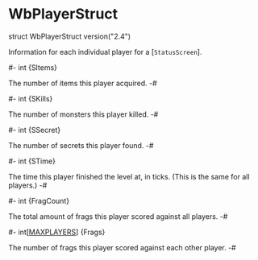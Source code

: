 # WbPlayerStruct

[MAXPLAYERS]: ../Globals.md#memb-MAXPLAYERS
[StatusScreen]: StatusScreen.md

<!-- api-declaration -->
struct WbPlayerStruct version("2.4")

<!-- api-definition -->
Information for each individual player for a [`StatusScreen`].

<!-- api-members -->
#-
int {SItems}

The number of items this player acquired.
-#

#-
int {SKills}

The number of monsters this player killed.
-#

#-
int {SSecret}

The number of secrets this player found.
-#

#-
int {STime}

The time this player finished the level at, in ticks. (This is the
same for all players.)
-#

#-
int {FragCount}

The total amount of frags this player scored against all players.
-#

#-
int[[MAXPLAYERS]\] {Frags}

The number of frags this player scored against each other player.
-#
